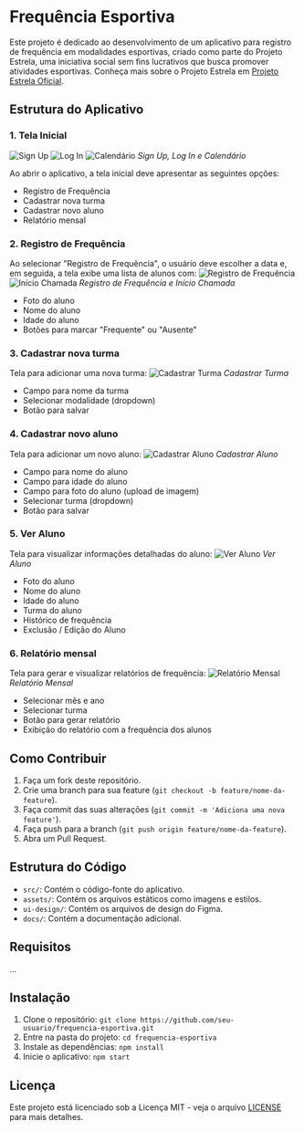 # Frequência Esportiva

Este projeto é dedicado ao desenvolvimento de um aplicativo para registro de frequência em modalidades esportivas, criado como parte do Projeto Estrela, uma iniciativa social sem fins lucrativos que busca promover atividades esportivas. 
Conheça mais sobre o Projeto Estrela em [Projeto Estrela Oficial](https://www.instagram.com/projetoestrelaoficial).

## Estrutura do Aplicativo

### 1. Tela Inicial
![Sign Up](ui-design/Sign%20Up.png) 
![Log In](ui-design/Log%20In.png) 
![Calendário](ui-design/Calendário.png)
*Sign Up, Log In e Calendário*

Ao abrir o aplicativo, a tela inicial deve apresentar as seguintes opções:

- Registro de Frequência
- Cadastrar nova turma
- Cadastrar novo aluno
- Relatório mensal

### 2. Registro de Frequência
Ao selecionar "Registro de Frequência", o usuário deve escolher a data e, em seguida, a tela exibe uma lista de alunos com:
![Registro de Frequência](ui-design/Presença.png) ![Início Chamada](ui-design/Inicio%20Chamada.png)
*Registro de Frequência e Início Chamada*
- Foto do aluno
- Nome do aluno
- Idade do aluno
- Botões para marcar "Frequente" ou "Ausente"

### 3. Cadastrar nova turma
Tela para adicionar uma nova turma:
![Cadastrar Turma](ui-design/Turma.png)
*Cadastrar Turma*
- Campo para nome da turma
- Selecionar modalidade (dropdown)
- Botão para salvar

### 4. Cadastrar novo aluno
Tela para adicionar um novo aluno:
![Cadastrar Aluno](ui-design/Cadastro%20Aluno.png)
*Cadastrar Aluno*
- Campo para nome do aluno
- Campo para idade do aluno
- Campo para foto do aluno (upload de imagem)
- Selecionar turma (dropdown)
- Botão para salvar

### 5. Ver Aluno
Tela para visualizar informações detalhadas do aluno:
![Ver Aluno](ui-design/Ver%20Aluno.png)
*Ver Aluno*
- Foto do aluno
- Nome do aluno
- Idade do aluno
- Turma do aluno
- Histórico de frequência
- Exclusão / Edição do Aluno

### 6. Relatório mensal
Tela para gerar e visualizar relatórios de frequência:
![Relatório Mensal](ui-design/Relatório.png)
*Relatório Mensal*
- Selecionar mês e ano
- Selecionar turma
- Botão para gerar relatório
- Exibição do relatório com a frequência dos alunos

## Como Contribuir

1. Faça um fork deste repositório.
2. Crie uma branch para sua feature (`git checkout -b feature/nome-da-feature`).
3. Faça commit das suas alterações (`git commit -m 'Adiciona uma nova feature'`).
4. Faça push para a branch (`git push origin feature/nome-da-feature`).
5. Abra um Pull Request.

## Estrutura do Código

- `src/`: Contém o código-fonte do aplicativo.
- `assets/`: Contém os arquivos estáticos como imagens e estilos.
- `ui-design/`: Contém os arquivos de design do Figma.
- `docs/`: Contém a documentação adicional.

## Requisitos

...

## Instalação

1. Clone o repositório: `git clone https://github.com/seu-usuario/frequencia-esportiva.git`
2. Entre na pasta do projeto: `cd frequencia-esportiva`
3. Instale as dependências: `npm install`
4. Inicie o aplicativo: `npm start`

## Licença

Este projeto está licenciado sob a Licença MIT - veja o arquivo [LICENSE](LICENSE) para mais detalhes.
